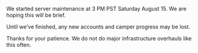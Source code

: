 We started server maintenance at 3 PM PST Saturday August 15. We are hoping this will be brief.

Until we've finished, any new accounts and camper progress may be lost. 

Thanks for your patience. We do not do major infrastructure overhauls like this often.